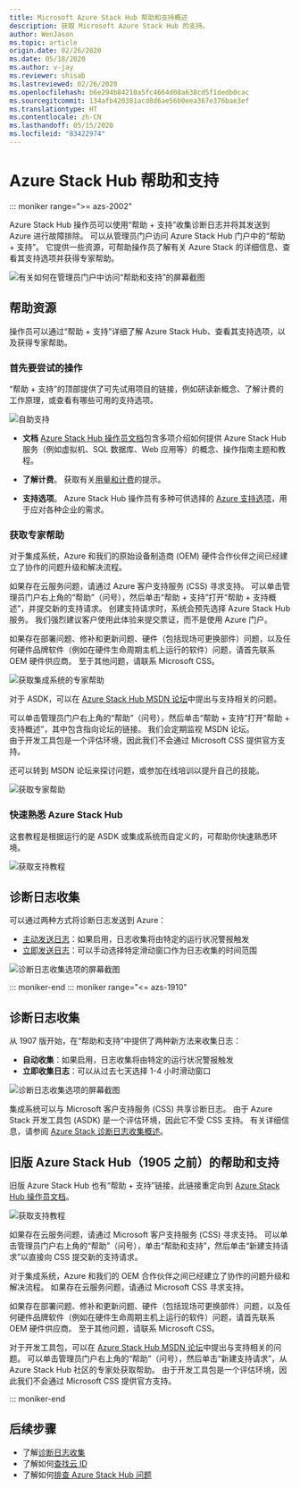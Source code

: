 ```yaml
---
title: Microsoft Azure Stack Hub 帮助和支持概述
description: 获取 Microsoft Azure Stack Hub 的支持。
author: WenJason
ms.topic: article
origin.date: 02/26/2020
ms.date: 05/18/2020
ms.author: v-jay
ms.reviewer: shisab
ms.lastreviewed: 02/26/2020
ms.openlocfilehash: b6e294b84210a5fc4664d08a638cd5f1dedb0cac
ms.sourcegitcommit: 134afb420381acd8d6ae56b0eea367e376bae3ef
ms.translationtype: HT
ms.contentlocale: zh-CN
ms.lasthandoff: 05/15/2020
ms.locfileid: "83422974"
---
```

# <a name="azure-stack-hub-help-and-support"></a>Azure Stack Hub 帮助和支持


::: moniker range=">= azs-2002"

Azure Stack Hub 操作员可以使用“帮助 + 支持”收集诊断日志并将其发送到 Azure 进行故障排除。 可以从管理员门户访问 Azure Stack Hub 门户中的“帮助 + 支持”。 它提供一些资源，可帮助操作员了解有关 Azure Stack 的详细信息、查看其支持选项并获得专家帮助。  

![有关如何在管理员门户中访问“帮助和支持”的屏幕截图](media/azure-stack-help-and-support/help-and-support.png)

## <a name="help-resources"></a>帮助资源 

操作员可以通过“帮助 + 支持”详细了解 Azure Stack Hub、查看其支持选项，以及获得专家帮助。 

### <a name="things-to-try-first"></a>首先要尝试的操作

“帮助 + 支持”的顶部提供了可先试用项目的链接，例如研读新概念、了解计费的工作原理，或查看有哪些可用的支持选项。 

![自助支持](media/azure-stack-help-and-support/get-support-tiles.png)

- **文档** [Azure Stack Hub 操作员文档](index.yml)包含多项介绍如何提供 Azure Stack Hub 服务（例如虚拟机、SQL 数据库、Web 应用等）的概念、操作指南主题和教程。 

- **了解计费**。 获取有关[用量和计费](azure-stack-billing-and-chargeback.md)的提示。

- **支持选项**。 Azure Stack Hub 操作员有多种可供选择的 [Azure 支持选项](/azure-stack/operator/azure-stack-manage-basics)，用于应对各种企业的需求。 


### <a name="get-expert-help"></a>获取专家帮助 

对于集成系统，Azure 和我们的原始设备制造商 (OEM) 硬件合作伙伴之间已经建立了协作的问题升级和解决流程。

如果存在云服务问题，请通过 Azure 客户支持服务 (CSS) 寻求支持。 
可以单击管理员门户右上角的“帮助”（问号），然后单击“帮助 + 支持”打开“帮助 + 支持概述”，并提交新的支持请求。   创建支持请求时，系统会预先选择 Azure Stack Hub 服务。 我们强烈建议客户使用此体验来提交票证，而不是使用 Azure 门户。 

如果存在部署问题、修补和更新问题、硬件（包括现场可更换部件）问题，以及任何硬件品牌软件（例如在硬件生命周期主机上运行的软件）问题，请首先联系 OEM 硬件供应商。 
至于其他问题，请联系 Microsoft CSS。

![获取集成系统的专家帮助](media/azure-stack-help-and-support/get-support-integrated.png)

对于 ASDK，可以在 [Azure Stack Hub MSDN 论坛](https://social.msdn.microsoft.com/Forums/zh-CN/home?sort=relevancedesc&brandIgnore=True&searchTerm=Azure+Stack)中提出与支持相关的问题。 

可以单击管理员门户右上角的“帮助”（问号），然后单击“帮助 + 支持”打开“帮助 + 支持概述”，其中包含指向论坛的链接。 我们会定期监视 MSDN 论坛。  
由于开发工具包是一个评估环境，因此我们不会通过 Microsoft CSS 提供官方支持。

还可以转到 MSDN 论坛来探讨问题，或参加在线培训以提升自己的技能。 

![获取专家帮助](media/azure-stack-help-and-support/get-support-cards.png)

### <a name="get-up-to-speed-with-azure-stack-hub"></a>快速熟悉 Azure Stack Hub

这套教程是根据运行的是 ASDK 或集成系统而自定义的，可帮助你快速熟悉环境。 

![获取支持教程](media/azure-stack-help-and-support/get-support-tutorials.png)

## <a name="diagnostic-log-collection"></a>诊断日志收集

可以通过两种方式将诊断日志发送到 Azure： 

- [主动发送日志](azure-stack-configure-automatic-diagnostic-log-collection-tzl.md)：如果启用，日志收集将由特定的运行状况警报触发 
- [立即发送日志](azure-stack-configure-on-demand-diagnostic-log-collection-portal-tzl.md)：可以手动选择特定滑动窗口作为日志收集的时间范围

![诊断日志收集选项的屏幕截图](media/azure-stack-help-and-support/banner-enable-automatic-log-collection.png)

::: moniker-end
::: moniker range="<= azs-1910"

## <a name="diagnostic-log-collection"></a>诊断日志收集

从 1907 版开始，在“帮助和支持”中提供了两种新方法来收集日志：

- **自动收集**：如果启用，日志收集将由特定的运行状况警报触发 
- **立即收集日志**：可以从过去七天选择 1-4 小时滑动窗口

![诊断日志收集选项的屏幕截图](media/azure-stack-automatic-log-collection/azure-stack-log-collection-overview.png)

集成系统可以与 Microsoft 客户支持服务 (CSS) 共享诊断日志。 由于 Azure Stack 开发工具包 (ASDK) 是一个评估环境，因此它不受 CSS 支持。 有关详细信息，请参阅 [Azure Stack 诊断日志收集概述](azure-stack-diagnostic-log-collection-overview.md)。



## <a name="help-and-support-for-earlier-releases-azure-stack-hub-pre-1905"></a>旧版 Azure Stack Hub（1905 之前）的帮助和支持

旧版 Azure Stack Hub 也有“帮助 + 支持”链接，此链接重定向到 [Azure Stack Hub 操作员文档](/azure-stack/operator/)。

![获取支持教程](media/azure-stack-help-and-support/get-support-previous.png)

如果存在云服务问题，请通过 Microsoft 客户支持服务 (CSS) 寻求支持。 
可以单击管理员门户右上角的“帮助”（问号），单击“帮助和支持”，然后单击“新建支持请求”以直接向 CSS 提交新的支持请求。  

对于集成系统，Azure 和我们的 OEM 合作伙伴之间已经建立了协作的问题升级和解决流程。 
如果存在云服务问题，请通过 Microsoft CSS 寻求支持。 

如果存在部署问题、修补和更新问题、硬件（包括现场可更换部件）问题，以及任何硬件品牌软件（例如在硬件生命周期主机上运行的软件）问题，请首先联系 OEM 硬件供应商。 
至于其他问题，请联系 Microsoft CSS。

对于开发工具包，可以在 [Azure Stack Hub MSDN 论坛](https://social.msdn.microsoft.com/Forums/zh-CN/home?sort=relevancedesc&brandIgnore=True&searchTerm=Azure+Stack)中提出与支持相关的问题。 
可以单击管理员门户右上角的“帮助”（问号），然后单击“新建支持请求”，从 Azure Stack Hub 社区的专家处获取帮助。 
由于开发工具包是一个评估环境，因此我们不会通过 Microsoft CSS 提供官方支持。

::: moniker-end


## <a name="next-steps"></a>后续步骤

- 了解[诊断日志收集](azure-stack-diagnostic-log-collection-overview-tzl.md)
- 了解如何[查找云 ID](azure-stack-find-cloud-id.md)
- 了解如何[排查 Azure Stack Hub 问题](azure-stack-troubleshooting.md)
